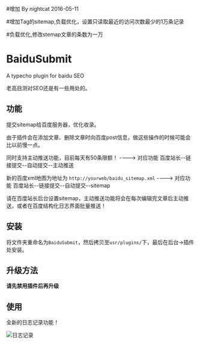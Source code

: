 #增加 By nightcat 2016-05-11

#增加Tag的sitemap,负载优化，设置只读取最近的访问次数最少的1万条记录

#负载优化,修改stemap文章的条数为一万




# BaiduSubmit
 A typecho plugin for baidu SEO

老高目测对SEO还是有一些用处的。

## 功能

提交sitemap给百度服务器，优化收录。

由于插件会在添加文章、删除文章时向百度post信息，做这些操作的时候可能会比以前慢一点。

同时支持主动推送功能，目前每天有50条限额！ ---->  对应功能  百度站长--链接提交--自动提交--主动推送

新的百度xml地图为地址为 `http://yourweb/baidu_sitemap.xml` ---->  对应功能  百度站长--链接提交--自动提交--sitemap

请在百度站长后台设置sitemap，主动推送功能将会在每次编辑完文章后主动推送，或者在百度结构化日志界面批量推送！

## 安装

将文件夹重命名为`BaiduSubmit`，然后拷贝至`usr/plugins/`下，最后在后台->插件处安装。

## 升级方法

**请先禁用插件后再升级**

## 使用

全新的日志记录功能！

![日志记录][1]


  [1]: http://www.phpgao.com/usr/uploads/2015/05/879628597.png